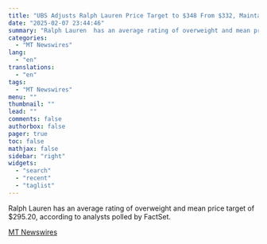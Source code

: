 ```yaml
---
title: "UBS Adjusts Ralph Lauren Price Target to $348 From $332, Maintains Buy Rating"
date: "2025-02-07 23:44:46"
summary: "Ralph Lauren  has an average rating of overweight and mean price target of $295.20, according to analysts polled by FactSet."
categories:
  - "MT Newswires"
lang:
  - "en"
translations:
  - "en"
tags:
  - "MT Newswires"
menu: ""
thumbnail: ""
lead: ""
comments: false
authorbox: false
pager: true
toc: false
mathjax: false
sidebar: "right"
widgets:
  - "search"
  - "recent"
  - "taglist"
---
```


Ralph Lauren has an average rating of overweight and mean price target of $295.20, according to analysts polled by FactSet.

[MT Newswires](https://www.tradingview.com/news/mtnewswires.com:20250207:A3312703:0/)
